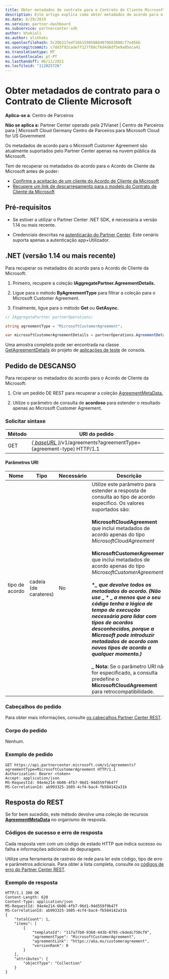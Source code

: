 ```yaml
---
title: Obter metadados de contrato para o Contrato de Cliente Microsoft
description: Este artigo explica como obter metadados de acordo para o Microsoft Customer Agreement.
ms.date: 8/29/2019
ms.service: partner-dashboard
ms.subservice: partnercenter-sdk
author: khakiali
ms.author: alikhaki
ms.openlocfilehash: 5c20b317edf16b159050884070683880cf7e45bb
ms.sourcegitcommit: c7dd3f92cade7f127f88cf6d4d6df5e9a05eca41
ms.translationtype: MT
ms.contentlocale: pt-PT
ms.lasthandoff: 06/11/2021
ms.locfileid: "112025726"
---
```

# <a name="get-agreement-metadata-for-the-microsoft-customer-agreement"></a>Obter metadados de contrato para o Contrato de Cliente Microsoft

**Aplica-se a**: Centro de Parceiros

**Não se aplica a:** Partner Center operado pela 21Vianet | Centro de Parceiros para | Microsoft Cloud Germany Centro de Parceiros para Microsoft Cloud for US Government

Os metadados de acordo para o Microsoft Customer Agreement são atualmente suportados pelo Partner Center apenas na nuvem pública da Microsoft.

Tem de recuperar os metadados do acordo para o Acordo de Cliente da Microsoft antes de poder:

- [Confirme a aceitação de um cliente do Acordo de Cliente da Microsoft](./confirm-customer-consent-customer-agreement.md)
- [Recupere um link de descarregamento para o modelo do Contrato de Cliente da Microsoft](./download-customer-agreement-template.md)

## <a name="prerequisites"></a>Pré-requisitos

- Se estiver a utilizar o Partner Center .NET SDK, é necessária a versão 1.14 ou mais recente.

- Credenciais descritas na [autenticação do Partner Center](./partner-center-authentication.md). Este cenário suporta apenas a autenticação app+Utilizador.

## <a name="net-version-114-or-newer"></a>.NET (versão 1.14 ou mais recente)

Para recuperar os metadados do acordo para o Acordo de Cliente da Microsoft:

1. Primeiro, recupere a coleção **IAggregatePartner.AgreementDetails.**

2. Ligue para o método **ByAgreementType** para filtrar a coleção para o Microsoft Customer Agreement.

3. Finalmente, ligue para o método **Get** ou **GetAsync.**

```csharp
// IAggregatePartner partnerOperations;

string agreementType = "MicrosoftCustomerAgreement";

var microsoftCustomerAgreementDetails = partnerOperations.AgreementDetails.ByAgreementType(agreementType).Get().Items.Single();
```

Uma amostra completa pode ser encontrada na classe [GetAgreementDetails](https://github.com/PartnerCenterSamples/Partner-Center-SDK-Samples/blob/master/Source/Partner%20Center%20SDK%20Samples/Agreements/GetAgreementDetails.cs) do projeto de [aplicações de teste](https://github.com/PartnerCenterSamples/Partner-Center-SDK-Samples) de consola.

## <a name="rest-request"></a>Pedido de DESCANSO

Para recuperar os metadados do acordo para o Acordo de Cliente da Microsoft:

1. Crie um pedido DE REST para recuperar a coleção [AgreementMetaData.](./agreement-metadata-resources.md)

2. Utilize o parâmetro de consulta de **acordoso** para estender o resultado apenas ao Microsoft Customer Agreement.

### <a name="request-syntax"></a>Solicitar sintaxe

| Método | URI do pedido                                                         |
|--------|---------------------------------------------------------------------|
| GET    | [*\{ baseURL \}*](partner-center-rest-urls.md)/v1/agreements?agreementType={agreement-type} HTTP/1.1 |

#### <a name="uri-parameters"></a>Parâmetros URI

| Nome                   | Tipo     | Necessário | Descrição                                                             |
|------------------------|----------|----------|-------------------------------------------------------------------------|
| tipo de acordo | cadeia (de carateres) | No | Utilize este parâmetro para estender a resposta de consulta ao tipo de acordo específico. Os valores suportados são: <br/><br/>**MicrosoftCloudAgreement** que inclui metadados de acordo apenas do tipo *MicrosoftCloudAgreement*<br/><br/>**MicrosoftCustomerAgreement** que inclui metadados de acordo apenas do tipo *MicrosoftCustomerAgreement*.<br/><br/>**\**_ que devolve todos os metadados do acordo. (Não use _* \* *_ a menos que o seu código tenha a lógica de tempo de execução necessária para lidar com tipos de acordos desconhecidos, porque a Microsoft pode introduzir metadados de acordo com novos tipos de acordo a qualquer momento.) <br/> <br/> _* Nota:** Se o parâmetro URI não for especificado, a consulta predefine o **MicrosoftCloudAgreement** para retrocompatibilidade.  |

### <a name="request-headers"></a>Cabeçalhos do pedido

Para obter mais informações, consulte [os cabeçalhos Partner Center REST](headers.md).

### <a name="request-body"></a>Corpo do pedido

Nenhum.

### <a name="request-example"></a>Exemplo de pedido

```http
GET https://api.partnercenter.microsoft.com/v1/agreements?agreementType=MicrosoftCustomerAgreement HTTP/1.1
Authorization: Bearer <token>
Accept: application/json
MS-RequestId: 94e4e214-6b06-4fb7-96d1-94d559f9b47f
MS-CorrelationId: ab993325-1605-4cf4-bac4-fb584142a31b
```

## <a name="rest-response"></a>Resposta do REST

Se for bem sucedido, este método devolve uma coleção de recursos [ **AgreementMetaData**](./agreement-metadata-resources.md) no organismo de resposta.

### <a name="response-success-and-error-codes"></a>Códigos de sucesso e erro de resposta

Cada resposta vem com um código de estado HTTP que indica sucesso ou falha e informações adicionais de depuragem.

Utilize uma ferramenta de rastreio de rede para ler este código, tipo de erro e parâmetros adicionais. Para obter a lista completa, consulte os [códigos de erro do Partner Center REST](error-codes.md).

### <a name="response-example"></a>Exemplo de resposta

```http
HTTP/1.1 200 OK
Content-Length: 620
Content-Type: application/json
MS-RequestId: 94e4e214-6b06-4fb7-96d1-94d559f9b47f
MS-CorrelationId: ab993325-1605-4cf4-bac4-fb584142a31b
{
    "totalCount": 1,
    "items": [
        {
            "templateId": "117a77b0-9360-443b-8795-c6dedc750cf9",
            "agreementType": "MicrosoftCustomerAgreement",
            "agreementLink": "https://aka.ms/customeragreement",
            "versionRank": 0
        }
    ],
    "attributes": {
        "objectType": "Collection"
    }
}
```
